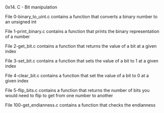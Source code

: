 0x14. C - Bit manipulation

File 0-binary_to_uint.c contains a function that converts a binary number to an unsigned int

File 1-print_binary.c contains a function that prints the binary representation of a number

File 2-get_bit.c contains a function that returns the value of a bit at a given index

File 3-set_bit.c contains a function that sets the value of a bit to 1 at a given index

File 4-clear_bit.c contains a function that set the value of a bit to 0 at a given index

File 5-flip_bits.c contains a function that returns the number of bits you would need to flip to get from one number to another

File 100-get_endianness.c contains a function that checks the endianness
